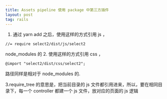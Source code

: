 ```yaml
---
title: Assets pipeline 使用 package 中第三方插件
layout: post
tag: rails
---
```


1. 通过 yarn add 之后，使用这样的方式引用 js ，
```
//= require select2/dist/js/select2
```
 node_modules 的
2. 使用这样的方式引用 css ，
```
@import "select2/dist/css/select2";
```
路径同样是相对于 node_modules 的.

3.require_tree 的意思是，把当前目录的 js 文件都引用进来，所以，要在相同目录下，每一个 controller 都建一个 js 文件，放对应的页面的 js 逻辑
